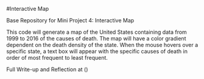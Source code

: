 #Interactive Map

Base Repository for Mini Project 4: Interactive Map

This code will generate a map of the United States containing data from 1999 to 2016 of the causes of death. The map will have a color gradient dependent on the death density of the state. When the mouse hovers over a specific state, a text box will appear with the specific causes of death in order of most frequent to least frequent.

Full Write-up and Reflection at ()
